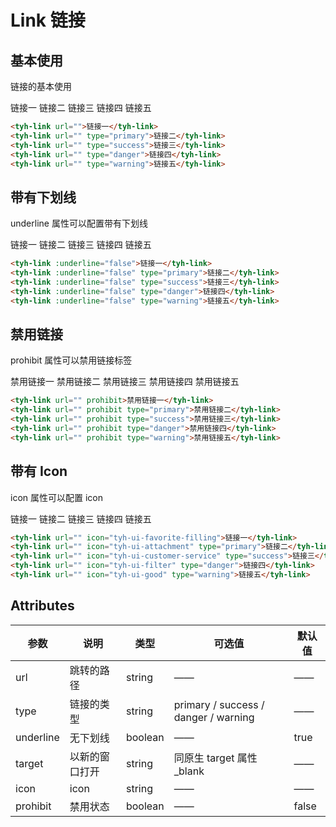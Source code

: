# Link 链接

## 基本使用

链接的基本使用

<tyh-link url="">链接一</tyh-link>
<tyh-link url="" type="primary">链接二</tyh-link>
<tyh-link url="" type="success">链接三</tyh-link>
<tyh-link url="" type="danger">链接四</tyh-link>
<tyh-link url="" type="warning">链接五</tyh-link>

```html
<tyh-link url="">链接一</tyh-link>
<tyh-link url="" type="primary">链接二</tyh-link>
<tyh-link url="" type="success">链接三</tyh-link>
<tyh-link url="" type="danger">链接四</tyh-link>
<tyh-link url="" type="warning">链接五</tyh-link>
```

## 带有下划线

underline 属性可以配置带有下划线

<tyh-link :underline="false">链接一</tyh-link>
<tyh-link :underline="false" type="primary">链接二</tyh-link>
<tyh-link :underline="false" type="success">链接三</tyh-link>
<tyh-link :underline="false" type="danger">链接四</tyh-link>
<tyh-link :underline="false" type="warning">链接五</tyh-link>

```html
<tyh-link :underline="false">链接一</tyh-link>
<tyh-link :underline="false" type="primary">链接二</tyh-link>
<tyh-link :underline="false" type="success">链接三</tyh-link>
<tyh-link :underline="false" type="danger">链接四</tyh-link>
<tyh-link :underline="false" type="warning">链接五</tyh-link>
```

## 禁用链接

prohibit 属性可以禁用链接标签

<tyh-link url="" prohibit>禁用链接一</tyh-link>
<tyh-link url="" prohibit type="primary">禁用链接二</tyh-link>
<tyh-link url="" prohibit type="success">禁用链接三</tyh-link>
<tyh-link url="" prohibit type="danger">禁用链接四</tyh-link>
<tyh-link url="" prohibit type="warning">禁用链接五</tyh-link>

```html
<tyh-link url="" prohibit>禁用链接一</tyh-link>
<tyh-link url="" prohibit type="primary">禁用链接二</tyh-link>
<tyh-link url="" prohibit type="success">禁用链接三</tyh-link>
<tyh-link url="" prohibit type="danger">禁用链接四</tyh-link>
<tyh-link url="" prohibit type="warning">禁用链接五</tyh-link>
```

## 带有 Icon

icon 属性可以配置 icon

<tyh-link url="" icon="tyh-ui-favorite-filling">链接一</tyh-link>
<tyh-link url="" icon="tyh-ui-attachment" type="primary">链接二</tyh-link>
<tyh-link url="" icon="tyh-ui-customer-service" type="success">链接三</tyh-link>
<tyh-link url="" icon="tyh-ui-filter" type="danger">链接四</tyh-link>
<tyh-link url="" icon="tyh-ui-good" type="warning">链接五</tyh-link>

```html
<tyh-link url="" icon="tyh-ui-favorite-filling">链接一</tyh-link>
<tyh-link url="" icon="tyh-ui-attachment" type="primary">链接二</tyh-link>
<tyh-link url="" icon="tyh-ui-customer-service" type="success">链接三</tyh-link>
<tyh-link url="" icon="tyh-ui-filter" type="danger">链接四</tyh-link>
<tyh-link url="" icon="tyh-ui-good" type="warning">链接五</tyh-link>
```

## Attributes

| 参数      | 说明           | 类型    | 可选值                               | 默认值 |
| --------- | -------------- | ------- | ------------------------------------ | ------ |
| url       | 跳转的路径     | string  | ——                                   | ——     |
| type      | 链接的类型     | string  | primary / success / danger / warning | ——     |
| underline | 无下划线       | boolean | ——                                   | true   |
| target    | 以新的窗口打开 | string  | 同原生 target 属性 \_blank           | ——     |
| icon      | icon           | string  | ——                                   | ——     |
| prohibit  | 禁用状态       | boolean | ——                                   | false  |
